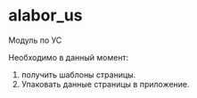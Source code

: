 # alabor_us
Модуль по УС

Необходимо в данный момент:
1. получить шаблоны страницы.
2. Упаковать данные страницы в приложение.
